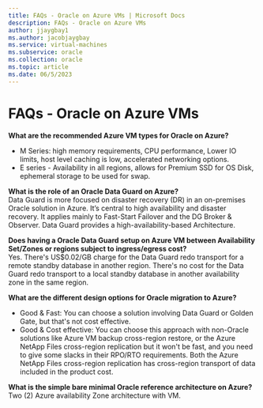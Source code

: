 ```yaml
---
title: FAQs - Oracle on Azure VMs | Microsoft Docs
description: FAQs - Oracle on Azure VMs 
author: jjaygbay1
ms.author: jacobjaygbay
ms.service: virtual-machines
ms.subservice: oracle
ms.collection: oracle
ms.topic: article
ms.date: 06/5/2023
---
```


# FAQs - Oracle on Azure VMs

**What are the recommended Azure VM types for Oracle on Azure?** 
- M Series: high memory requirements, CPU performance, Lower IO limits, host level caching is low, accelerated networking options. 
- E series - Availability in all regions, allows for Premium SSD for OS Disk, ephemeral storage to be used for swap.
 
**What is the role of an Oracle Data Guard on Azure?**    
Data Guard is more focused on disaster recovery (DR) in an on-premises Oracle solution in Azure. It’s central to high availability and disaster recovery. It applies mainly to Fast-Start Failover and the DG Broker & Observer. Data Guard provides a high-availability-based Architecture.

**Does having a Oracle Data Guard setup on Azure VM between Availability Set/Zones or regions subject to ingress/egress cost?**   
Yes. There's US$0.02/GB charge for the Data Guard redo transport for a remote standby database in another region. There's no cost for the Data Guard redo transport to a local standby database in another availability zone in the same region. 

**What are the different design options for Oracle migration to Azure?**   
- Good & Fast: You can choose a solution involving Data Guard or Golden Gate, but that's not cost effective. 
- Good & Cost effective: You can choose this approach with non-Oracle solutions like Azure VM backup cross-region restore, or the Azure NetApp Files cross-region replication but it won't be fast, and you need to give some slacks in their RPO/RTO requirements. Both the Azure NetApp Files cross-region replication has cross-region transport of data included in the product cost. 

**What is the simple bare minimal Oracle reference architecture on Azure?**   
Two (2) Azure availability Zone architecture with VM. 
